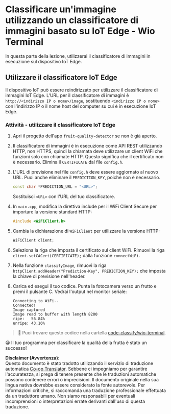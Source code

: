 <!--
CO_OP_TRANSLATOR_METADATA:
{
  "original_hash": "48ac21ec80329c930db7b84bd6b592ec",
  "translation_date": "2025-08-25T16:38:15+00:00",
  "source_file": "4-manufacturing/lessons/3-run-fruit-detector-edge/wio-terminal.md",
  "language_code": "it"
}
-->
# Classificare un'immagine utilizzando un classificatore di immagini basato su IoT Edge - Wio Terminal

In questa parte della lezione, utilizzerai il classificatore di immagini in esecuzione sul dispositivo IoT Edge.

## Utilizzare il classificatore IoT Edge

Il dispositivo IoT può essere reindirizzato per utilizzare il classificatore di immagini IoT Edge. L'URL per il classificatore di immagini è `http://<indirizzo IP o nome>/image`, sostituendo `<indirizzo IP o nome>` con l'indirizzo IP o il nome host del computer su cui è in esecuzione IoT Edge.

### Attività - utilizzare il classificatore IoT Edge

1. Apri il progetto dell'app `fruit-quality-detector` se non è già aperto.

1. Il classificatore di immagini è in esecuzione come API REST utilizzando HTTP, non HTTPS, quindi la chiamata deve utilizzare un client WiFi che funzioni solo con chiamate HTTP. Questo significa che il certificato non è necessario. Elimina il `CERTIFICATE` dal file `config.h`.

1. L'URL di previsione nel file `config.h` deve essere aggiornato al nuovo URL. Puoi anche eliminare il `PREDICTION_KEY`, poiché non è necessario.

    ```cpp
    const char *PREDICTION_URL = "<URL>";
    ```

    Sostituisci `<URL>` con l'URL del tuo classificatore.

1. In `main.cpp`, modifica la direttiva include per il WiFi Client Secure per importare la versione standard HTTP:

    ```cpp
    #include <WiFiClient.h>
    ```

1. Cambia la dichiarazione di `WiFiClient` per utilizzare la versione HTTP:

    ```cpp
    WiFiClient client;
    ```

1. Seleziona la riga che imposta il certificato sul client WiFi. Rimuovi la riga `client.setCACert(CERTIFICATE);` dalla funzione `connectWiFi`.

1. Nella funzione `classifyImage`, rimuovi la riga `httpClient.addHeader("Prediction-Key", PREDICTION_KEY);` che imposta la chiave di previsione nell'header.

1. Carica ed esegui il tuo codice. Punta la fotocamera verso un frutto e premi il pulsante C. Vedrai l'output nel monitor seriale:

    ```output
    Connecting to WiFi..
    Connected!
    Image captured
    Image read to buffer with length 8200
    ripe:   56.84%
    unripe: 43.16%
    ```

> 💁 Puoi trovare questo codice nella cartella [code-classify/wio-terminal](../../../../../4-manufacturing/lessons/3-run-fruit-detector-edge/code-classify/wio-terminal).

😀 Il tuo programma per classificare la qualità della frutta è stato un successo!

**Disclaimer (Avvertenza)**:  
Questo documento è stato tradotto utilizzando il servizio di traduzione automatica [Co-op Translator](https://github.com/Azure/co-op-translator). Sebbene ci impegniamo per garantire l'accuratezza, si prega di tenere presente che le traduzioni automatiche possono contenere errori o imprecisioni. Il documento originale nella sua lingua nativa dovrebbe essere considerato la fonte autorevole. Per informazioni critiche, si raccomanda una traduzione professionale effettuata da un traduttore umano. Non siamo responsabili per eventuali incomprensioni o interpretazioni errate derivanti dall'uso di questa traduzione.